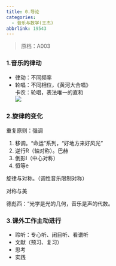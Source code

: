 ```yaml
---
title: 0.导论
categories:
  - 音乐与数学(王杰)
abbrlink: 19543
---
```

> 原档：A003

### 1.音乐的律动

- 律动：不同频率
- 轮唱：不同相位，《黄河大合唱》<br>卡农：轮唱，表法唯一的直和<br>![](A003.png)

### 2.旋律的变化

重复原则：强调

1. 移调。“命运”系列，“好地方来好风光”
2. 逆行R（轴对称）。巴赫
3. 倒影I（中心对称）
4. 恒等e

旋律与对称。（调性音乐限制对称）

对称与美

德彪西：“光学是光的几何，音乐是声的代数。

### 3.课外工作主动进行

- 聆听：专心听、闭目听、看谱听
- 文献（预习、复习）
- 思考
- 实践